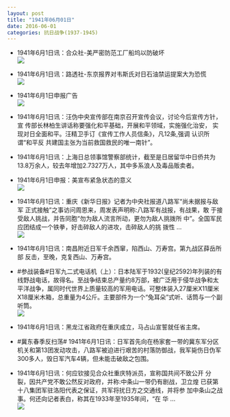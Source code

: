 ```yaml
---
layout: post
title: "1941年06月01日"
date: 2016-06-01
categories: 抗日战争(1937-1945)
---
```


<meta name="referrer" content="no-referrer" />

- 1941年6月1日讯：合众社-美严密防范工厂船坞以防破坏 <br/><img src="https://ww1.sinaimg.cn/large/aca367d8jw1f4g4brtapsj208s0e0gnk.jpg" />

- 1941年6月1日讯：路透社-东京报界对韦斯氏对日石油禁运提案大为恐慌 <br/><img src="https://ww3.sinaimg.cn/large/aca367d8jw1f4g2l4v501j20gn06rabw.jpg" />

- 1941年6月1日申报广告 <br/><img src="https://ww3.sinaimg.cn/large/aca367d8jw1f4g0v1q0iej20ix0gzae3.jpg" />

- 1941年6月1日讯：汪伪中央宣传部在南京召开宣传会议，讨论今后宣传方针，宣 传部长林柏生讲话称要强化和平基础，开展和平领域，实施强化治安， 实现对日全面和平。汪精卫手订《宣传工作人员信条》，凡12条,强调 认识所谓“和平反 共建国主张为当前救国救民的唯一南针”。 

- 1941年6月1日讯：上海日总领事馆警察部统计，截至是日居留华中日侨共为 13.8万余人，较去年增加2.7327万人，其中多系浪人及毒品贩卖者。 

- 1941年6月1日申报：美宣布紧急状态的意义 <br/><img src="https://ww2.sinaimg.cn/large/aca367d8jw1f4fmzimak1j20oh14qtwa.jpg" />

- 1941年6月1日讯：重庆《新华日报》记者为中央社报道八路军“尚未据报与敌军 正式接触”之事访问周恩来，周发表声明称:八路军有战报，有战果，敢 于接受敌人挑战，并告同胞“勿为敌人流言所动，更勿为敌人挑拨所 中”。全国军民应团结成一个铁拳，好击碎敌人的进攻，击碎敌人的挑 拨性 ... <br/><img src="https://ww1.sinaimg.cn/large/aca367d8jw1f4fl9emxvuj20c809z0u1.jpg" />

- 1941年6月1日讯：南昌附近日军千余西窜，陷西山、万寿宫。第九战区薛岳所部 反击，至晚，克复西山、万寿宫。 

- #参战装备#日军九二式电话机（上）：日本陆军于1932(皇纪2592)年列装的有线野战电话，故得名。至战争结束总产量约8万部，被广泛用于侵华战争和太平洋战争，属同时代世界上质量较高的军用电话。可整体装入27厘米X11厘米X18厘米木箱，总重量为4公斤。主要部件为一个“兔耳朵”式听、话筒与一个副听筒。 <br/><img src="https://ww1.sinaimg.cn/large/aca367d8jw1f4fhs81lw6j20dw1tydr6.jpg" />

- 1941年6月1日讯：黑龙江省政府在重庆成立，马占山宣誓就任省主席。 

- #冀东春季反扫荡# 1941年6月1日讯：日军首先向在杨家套一带的冀东军分区机关和第13团发动攻击，八路军被迫进行艰苦的村落防御战，我军毙伤日伪军300多人，毁日军汽车4辆，但未能击破敌之包围。 

- 1941年6月1日讯：何应钦接见合众社重庆特派员，宣称国共间不致公开 分裂，因共产党不敢公然反对政府，并称:中条山一带仍有剧战，卫立煌 已获第十八集团军驻洛阳代表之保证，共军将扰日方之交通线，并将参 加中条山之战事。何还向记者表白，称其在1933年至1935年间，“在 华 ... <br/><img src="https://ww3.sinaimg.cn/large/aca367d8jw1f4fckj8k1pj20c80bxtaf.jpg" />


